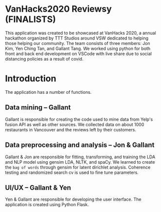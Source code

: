 # VanHacks2020 Reviewsy (FINALISTS)
This application was created to be showcased at VanHacks 2020, a annual hackathon organized by TTT Studios around VSW dedicated to helping those helping our community. 
The team consists of three members: Jon Kim, Yen Ching Tan, and Gallant Tang.
We worked using python for both front and back end development on VSCode with live share due to social distancing policies as a result of covid.
# Introduction
The application has a number of functions.

## Data mining – Gallant
Gallant is responsible for creating the code used to mine data from Yelp's fusion API as well as other sources. We collected data on about 1000 restaurants in Vancouver and the reviews left by their customers.

## Data preprocessing and analysis – Jon & Gallant
Gallant & Jon are responsible for fitting, transforming, and training the LDA and NLP model using gensim LDA, NLTK, and spaCy.
We learned to create the `bag of words` through gensim for latent dirichlet analysis. Coherence testing and randomized search cv is used to fine tune parameters.

## UI/UX – Gallant & Yen
Yen & Gallant are responsible for developing the user interface. The application is created using Python Flask.

